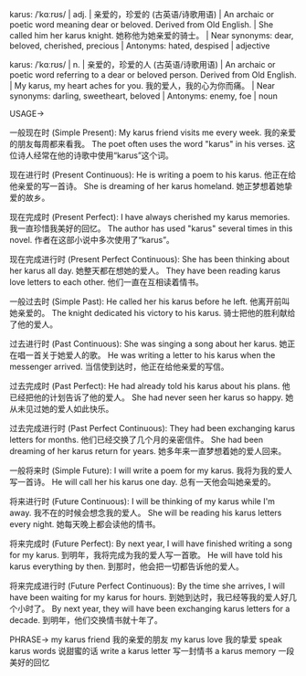 karus: /ˈkɑːrʊs/ | adj. | 亲爱的，珍爱的 (古英语/诗歌用语) |  An archaic or poetic word meaning dear or beloved.  Derived from Old English. |  She called him her karus knight. 她称他为她亲爱的骑士。 |  Near synonyms: dear, beloved, cherished, precious | Antonyms: hated, despised | adjective

karus: /ˈkɑːrʊs/ | n. | 亲爱的，珍爱的人 (古英语/诗歌用语) | An archaic or poetic word referring to a dear or beloved person. Derived from Old English. | My karus, my heart aches for you. 我的爱人，我的心为你而痛。 | Near synonyms: darling, sweetheart, beloved | Antonyms: enemy, foe | noun



USAGE->

一般现在时 (Simple Present):
My karus friend visits me every week.  我的亲爱的朋友每周都来看我。
The poet often uses the word "karus" in his verses.  这位诗人经常在他的诗歌中使用“karus”这个词。

现在进行时 (Present Continuous):
He is writing a poem to his karus. 他正在给他亲爱的写一首诗。
She is dreaming of her karus homeland.  她正梦想着她挚爱的故乡。


现在完成时 (Present Perfect):
I have always cherished my karus memories. 我一直珍惜我美好的回忆。
The author has used "karus" several times in this novel. 作者在这部小说中多次使用了“karus”。


现在完成进行时 (Present Perfect Continuous):
She has been thinking about her karus all day. 她整天都在想她的爱人。
They have been reading karus love letters to each other. 他们一直在互相读着情书。


一般过去时 (Simple Past):
He called her his karus before he left. 他离开前叫她亲爱的。
The knight dedicated his victory to his karus. 骑士把他的胜利献给了他的爱人。


过去进行时 (Past Continuous):
She was singing a song about her karus.  她正在唱一首关于她爱人的歌。
He was writing a letter to his karus when the messenger arrived.  当信使到达时，他正在给他亲爱的写信。


过去完成时 (Past Perfect):
He had already told his karus about his plans. 他已经把他的计划告诉了他的爱人。
She had never seen her karus so happy. 她从未见过她的爱人如此快乐。



过去完成进行时 (Past Perfect Continuous):
They had been exchanging karus letters for months. 他们已经交换了几个月的亲密信件。
She had been dreaming of her karus return for years. 她多年来一直梦想着她的爱人回来。


一般将来时 (Simple Future):
I will write a poem for my karus. 我将为我的爱人写一首诗。
He will call her his karus one day. 总有一天他会叫她亲爱的。


将来进行时 (Future Continuous):
I will be thinking of my karus while I'm away. 我不在的时候会想念我的爱人。
She will be reading his karus letters every night. 她每天晚上都会读他的情书。


将来完成时 (Future Perfect):
By next year, I will have finished writing a song for my karus. 到明年，我将完成为我的爱人写一首歌。
He will have told his karus everything by then. 到那时，他会把一切都告诉他的爱人。


将来完成进行时 (Future Perfect Continuous):
By the time she arrives, I will have been waiting for my karus for hours.  到她到达时，我已经等我的爱人好几个小时了。
By next year, they will have been exchanging karus letters for a decade. 到明年，他们交换情书就十年了。



PHRASE->
my karus friend 我的亲爱的朋友
my karus love 我的挚爱
speak karus words 说甜蜜的话
write a karus letter 写一封情书
a karus memory 一段美好的回忆
